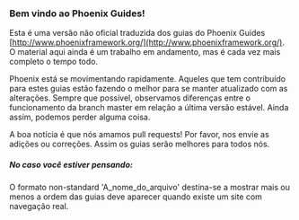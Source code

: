 ### Bem vindo ao Phoenix Guides!

Esta é uma versão não oficial traduzida dos guias do Phoenix Guides [http://www.phoenixframework.org/](http://www.phoenixframework.org/).
O material aqui ainda é um trabalho em andamento, mas é cada vez mais completo o tempo todo.

Phoenix está se movimentando rapidamente.  Aqueles que tem contribuído para estes guias estão fazendo o melhor para se manter atualizado com as alterações. Sempre que possível, observamos diferenças entre o funcionamento da branch master em relação a última versão estável. Ainda assim, podemos perder alguma coisa.

A boa notícia é que nós amamos pull requests! Por favor, nos envie as adições ou correções. Assim os guias serão melhores para todos nós.

##### No caso você estiver pensando:

O formato non-standard 'A_nome_do_arquivo' destina-se a mostrar mais ou menos a ordem das guias deve aparecer quando existe um site com navegação real.
